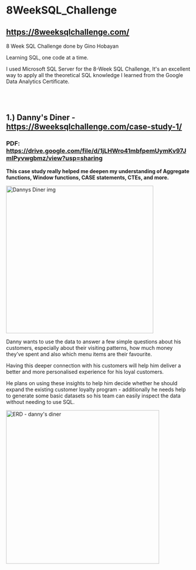 # 8WeekSQL_Challenge

## https://8weeksqlchallenge.com/

8 Week SQL Challenge done by Gino Hobayan

Learning SQL, one code at a time.

I used Microsoft SQL Server for the 8-Week SQL Challenge, 
It's an excellent way to apply all the theoretical SQL knowledge I learned from the Google Data Analytics Certificate.


<br>
<br>

## **1.) Danny's Diner - https://8weeksqlchallenge.com/case-study-1/**

### **PDF: https://drive.google.com/file/d/1jLHWro41mbfpemUymKv97JmIPyvwgbmz/view?usp=sharing**

**This case study really helped me deepen my understanding of Aggregate functions, Window functions, CASE statements, CTEs, and more.**


<img width="401" alt="Dannys Diner img" src="https://github.com/Gino-Freud-Hobayan/8WeekSQL_Challenge/assets/117270964/64af7ab9-d0d9-4607-9e42-1c22184999ff">

<br>

Danny wants to use the data to answer a few simple questions about his customers, especially about their visiting patterns, how much money they’ve spent and also which menu items are their favourite. 

Having this deeper connection with his customers will help him deliver a better and more personalised experience for his loyal customers.

He plans on using these insights to help him decide whether he should expand the existing customer loyalty program - additionally he needs help to generate some basic datasets so his team can easily inspect the data without needing to use SQL.

<img width="417" alt="ERD - danny's diner" src="https://github.com/Gino-Freud-Hobayan/8WeekSQL_Challenge/assets/117270964/e7399105-1556-4306-a992-6534f87c4daf">






<br>
<br>




